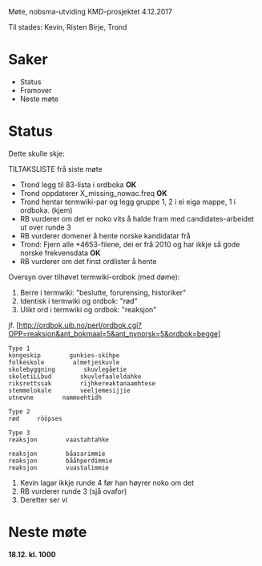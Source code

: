 Møte, nobsma-utviding KMD-prosjektet 4.12.2017

Til stades: Kevin, Risten Birje, Trond

# Saker

* Status
* Framover
* Neste møte

# Status

Dette skulle skje:

TILTAKSLISTE frå siste møte

* Trond legg til 83-lista i ordboka **OK**
* Trond oppdaterer X_missing_nowac.freq **OK**
* Trond hentar termwiki-par og legg gruppe 1, 2 i ei eiga mappe, 1 i ordboka. (kjem)
* RB vurderer om det er noko vits å halde fram med candidates-arbeidet ut over runde 3
* RB vurderer domener å hente norske kandidatar frå
* Trond: Fjern alle *4653-filene, dei er frå 2010 og har ikkje så gode norske frekvensdata  **OK**
* RB vurderer om det finst ordlister å hente

Oversyn over tilhøvet termwiki-ordbok (med døme):

1. Berre i termwiki: "beslutte, forurensing, historiker"
1. Identisk i termwiki og ordbok: "rød"
1. Ulikt ord i termwiki og ordbok: "reaksjon"

jf. [http://ordbok.uib.no/perl/ordbok.cgi?OPP=reaksjon&ant_bokmaal=5&ant_nynorsk=5&ordbok=begge]

```
Type 1
kongeskip        gunkies-skïhpe
folkeskole        almetjeskuvle
skolebyggning        skuvlegåetie
skoletiLLbud        skuvlefaaleldahke
riksrettssak        rïjhkereaktanaamhtese
stemmelokale        veeljemesijjie
utnevne        nammoehtidh

Type 2
rød     rööpses

Type 3
reaksjon        vaastahtahke

reaksjon        båasarimmie
reaksjon        bååhperdimmie
reaksjon        vuastalimmie
```

1. Kevin lagar ikkje runde 4 før han høyrer noko om det
1. RB vurderer runde 3 (sjå ovafor)
1. Deretter ser vi

# Neste møte

**18.12. kl. 1000**
